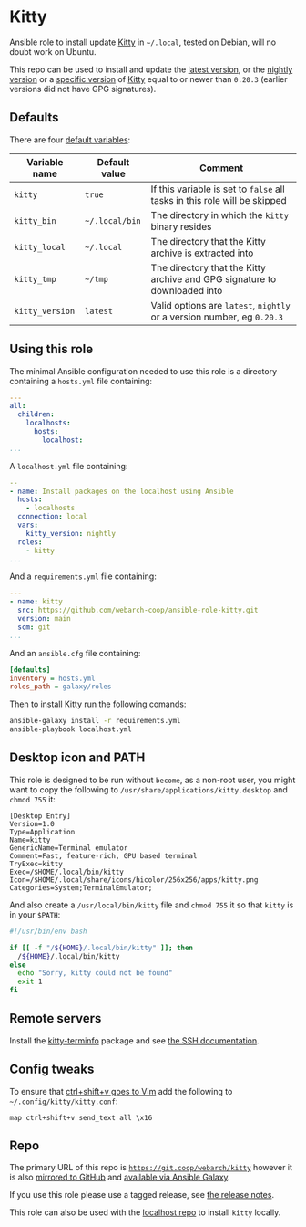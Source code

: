 # Kitty

Ansible role to install update [Kitty](https://github.com/kovidgoyal/kitty) in `~/.local`, tested on Debian, will no doubt work on Ubuntu.

This repo can be used to install and update the [latest version](https://github.com/kovidgoyal/kitty/releases/latest), or the [nightly version](https://github.com/kovidgoyal/kitty/releases/tag/nightly) or a [specific version](https://github.com/kovidgoyal/kitty/releases) of [Kitty](https://github.com/kovidgoyal/kitty) equal to or newer than `0.20.3` (earlier versions did not have GPG signatures).

## Defaults

There are four [default variables](defaults/main.yml):

| Variable name        | Default value    | Comment                                                                   |
|----------------------|------------------|---------------------------------------------------------------------------|
| `kitty`              | `true`           | If this variable is set to `false` all tasks in this role will be skipped |
| `kitty_bin`          | `~/.local/bin`   | The directory in which the `kitty` binary resides                         |
| `kitty_local`        | `~/.local`       | The directory that the Kitty archive is extracted into                    |
| `kitty_tmp`          | `~/tmp`          | The directory that the Kitty archive and GPG signature to downloaded into |
| `kitty_version`      | `latest`         | Valid options are `latest`, `nightly` or a version number, eg `0.20.3`    |

## Using this role

The minimal Ansible configuration needed to use this role is a directory containing a `hosts.yml` file containing:

```yml
---
all:
  children:
    localhosts:
      hosts:
        localhost:
...
```

A `localhost.yml` file containing:

```yml
--
- name: Install packages on the localhost using Ansible
  hosts:
    - localhosts
  connection: local
  vars:
    kitty_version: nightly
  roles:
    - kitty
...
```

And a `requirements.yml` file containing:

```yml
---
- name: kitty
  src: https://github.com/webarch-coop/ansible-role-kitty.git
  version: main
  scm: git
...
```

And an `ansible.cfg` file containing:

```ini
[defaults]
inventory = hosts.yml
roles_path = galaxy/roles
```

Then to install Kitty run the following comands:

```bash
ansible-galaxy install -r requirements.yml
ansible-playbook localhost.yml
```

## Desktop icon and PATH

This role is designed to be run without `become`, as a non-root user, you might want to copy the following to `/usr/share/applications/kitty.desktop` and `chmod 755` it:

```
[Desktop Entry]
Version=1.0
Type=Application
Name=kitty
GenericName=Terminal emulator
Comment=Fast, feature-rich, GPU based terminal
TryExec=kitty
Exec=/$HOME/.local/bin/kitty
Icon=/$HOME/.local/share/icons/hicolor/256x256/apps/kitty.png
Categories=System;TerminalEmulator;
```

And also create a `/usr/local/bin/kitty` file and `chmod 755` it so that `kitty` is in your `$PATH`:

```bash
#!/usr/bin/env bash

if [[ -f "/${HOME}/.local/bin/kitty" ]]; then
  /${HOME}/.local/bin/kitty
else
  echo "Sorry, kitty could not be found"
  exit 1
fi
```

## Remote servers

Install the [kitty-terminfo](https://packages.debian.org/search?keywords=kitty-terminfo) package and see [the SSH documentation](https://sw.kovidgoyal.net/kitty/kittens/ssh/).

## Config tweaks

To ensure that [ctrl+shift+v goes to Vim](https://github.com/kovidgoyal/kitty/discussions/5003#discussioncomment-2617442) add the following to `~/.config/kitty/kitty.conf`:

```
map ctrl+shift+v send_text all \x16
```

## Repo

The primary URL of this repo is [`https://git.coop/webarch/kitty`](https://git.coop/webarch/kitty) however it is also [mirrored to GitHub](https://github.com/webarch-coop/ansible-role-kitty) and [available via Ansible Galaxy](https://galaxy.ansible.com/chriscroome/kitty).

If you use this role please use a tagged release, see [the release notes](https://git.coop/webarch/kitty/-/releases).

This role can also be used with the [localhost repo](https://git.coop/webarch/localhost) to install `kitty` locally.
